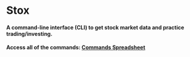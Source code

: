 # Stox
#### A command-line interface (CLI) to get stock market data and practice trading/investing.

#### Access all of the commands: [Commands Spreadsheet](https://docs.google.com/spreadsheets/d/1Q9lgeEiS6NXu_4uQ-Dtv6SicAmeWbw62l-Hq0q9vvqU/edit?usp=sharing)

